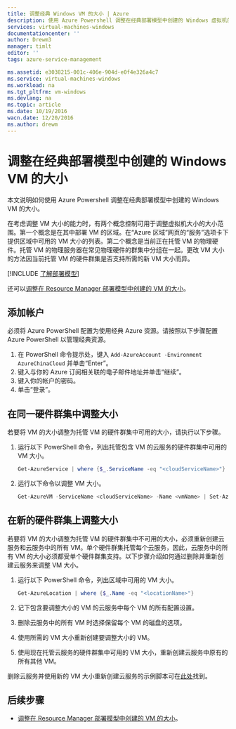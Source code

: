 ```yaml
---
title: 调整经典 Windows VM 的大小 | Azure
description: 使用 Azure Powershell 调整在经典部署模型中创建的 Windows 虚拟机的大小。
services: virtual-machines-windows
documentationcenter: ''
author: Drewm3
manager: timlt
editor: ''
tags: azure-service-management

ms.assetid: e3038215-001c-406e-904d-e0f4e326a4c7
ms.service: virtual-machines-windows
ms.workload: na
ms.tgt_pltfrm: vm-windows
ms.devlang: na
ms.topic: article
ms.date: 10/19/2016
wacn.date: 12/20/2016
ms.author: drewm
---
```


# 调整在经典部署模型中创建的 Windows VM 的大小
本文说明如何使用 Azure Powershell 调整在经典部署模型中创建的 Windows VM 的大小。

在考虑调整 VM 大小的能力时，有两个概念控制可用于调整虚拟机大小的大小范围。第一个概念是在其中部署 VM 的区域。在“Azure 区域”网页的“服务”选项卡下提供区域中可用的 VM 大小的列表。第二个概念是当前正在托管 VM 的物理硬件。托管 VM 的物理服务器在常见物理硬件的群集中分组在一起。更改 VM 大小的方法因当前托管 VM 的硬件群集是否支持所需的新 VM 大小而异。

[!INCLUDE [了解部署模型](../../includes/learn-about-deployment-models-classic-include.md)]

还可以[调整在 Resource Manager 部署模型中创建的 VM 的大小](./virtual-machines-windows-resize-vm.md)。

## 添加帐户
必须将 Azure PowerShell 配置为使用经典 Azure 资源。请按照以下步骤配置 Azure PowerShell 以管理经典资源。

1. 在 PowerShell 命令提示处，键入 `Add-AzureAccount -Environment AzureChinaCloud` 并单击“Enter”。
2. 键入与你的 Azure 订阅相关联的电子邮件地址并单击“继续”。
3. 键入你的帐户的密码。
4. 单击“登录”。

## 在同一硬件群集中调整大小
若要将 VM 的大小调整为托管 VM 的硬件群集中可用的大小，请执行以下步骤。

1. 运行以下 PowerShell 命令，列出托管包含 VM 的云服务的硬件群集中可用的 VM 大小。

    ```powershell
    Get-AzureService | where {$_.ServiceName -eq "<cloudServiceName>"}
    ```

2. 运行以下命令以调整 VM 大小。

    ```powershell
    Get-AzureVM -ServiceName <cloudServiceName> -Name <vmName> | Set-AzureVMSize -InstanceSize <newVMSize> | Update-AzureVM
    ```

## 在新的硬件群集上调整大小
若要将 VM 的大小调整为托管 VM 的硬件群集中不可用的大小，必须重新创建云服务和云服务中的所有 VM。单个硬件群集托管每个云服务，因此，云服务中的所有 VM 的大小必须都受单个硬件群集支持。以下步骤介绍如何通过删除并重新创建云服务来调整 VM 大小。

1. 运行以下 PowerShell 命令，列出区域中可用的 VM 大小。

    ```powershell
    Get-AzureLocation | where {$_.Name -eq "<locationName>"}
    ```

2. 记下包含要调整大小的 VM 的云服务中每个 VM 的所有配置设置。
3. 删除云服务中的所有 VM 时选择保留每个 VM 的磁盘的选项。
4. 使用所需的 VM 大小重新创建要调整大小的 VM。
5. 使用现在托管云服务的硬件群集中可用的 VM 大小，重新创建云服务中原有的所有其他 VM。

删除云服务并使用新的 VM 大小重新创建云服务的示例脚本可在[此处](https://github.com/Azure/azure-vm-scripts)找到。

## 后续步骤
* [调整在 Resource Manager 部署模型中创建的 VM 的大小](./virtual-machines-windows-resize-vm.md)。

<!---HONumber=Mooncake_1212_2016-->